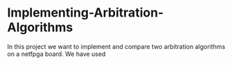 # Implementing-Arbitration-Algorithms
In this project we want to implement and compare two arbitration algorithms on a netfpga board. We have used 
